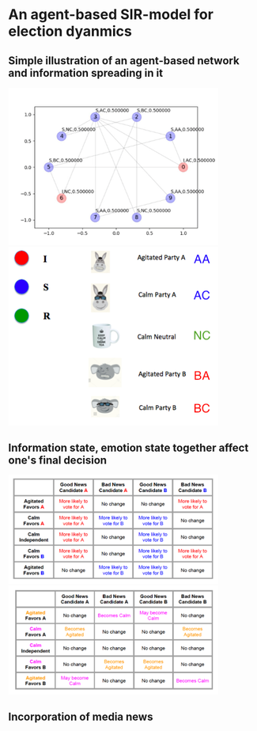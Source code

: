 # An agent-based SIR-model for election dyanmics


## Simple illustration of an agent-based network and information spreading in it
<img src="Figure/samplegif.gif" width="425"/> <img src="Figure/samplenotation.png" width="425"/>

## Information state, emotion state together affect one's final decision
<img src="Figure/pvtable.png" width="425"/> <img src="Figure/petable.png" width="425"/>


## Incorporation of media news

